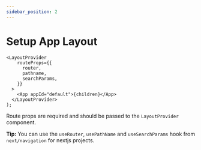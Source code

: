 ```yaml
---
sidebar_position: 2
---
```


# Setup App Layout

```tsx title="AppLayout.tsx"
<LayoutProvider
    routeProps={{
      router,
      pathname,
      searchParams,
    }}
  >
    <App appId="default">{children}</App>
  </LayoutProvider>
);
```

Route props are required and should be passed to the `LayoutProvider` component.

**Tip:** You can use the `useRouter`, `usePathName` and `useSearchParams` hook from `next/navigation` for nextjs projects.
